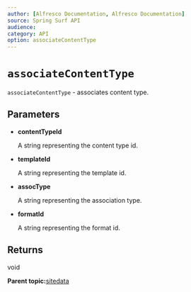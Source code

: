 ```yaml
---
author: [Alfresco Documentation, Alfresco Documentation]
source: Spring Surf API
audience: 
category: API
option: associateContentType
---
```


# `associateContentType`

`associateContentType` - associates content type.

## Parameters

-   **contentTypeId**

    A string representing the content type id.

-   **templateId**

    A string representing the template id.

-   **assocType**

    A string representing the association type.

-   **formatId**

    A string representing the format id.


## Returns

void

**Parent topic:**[sitedata](../references/APISurf-sitedata.md)

